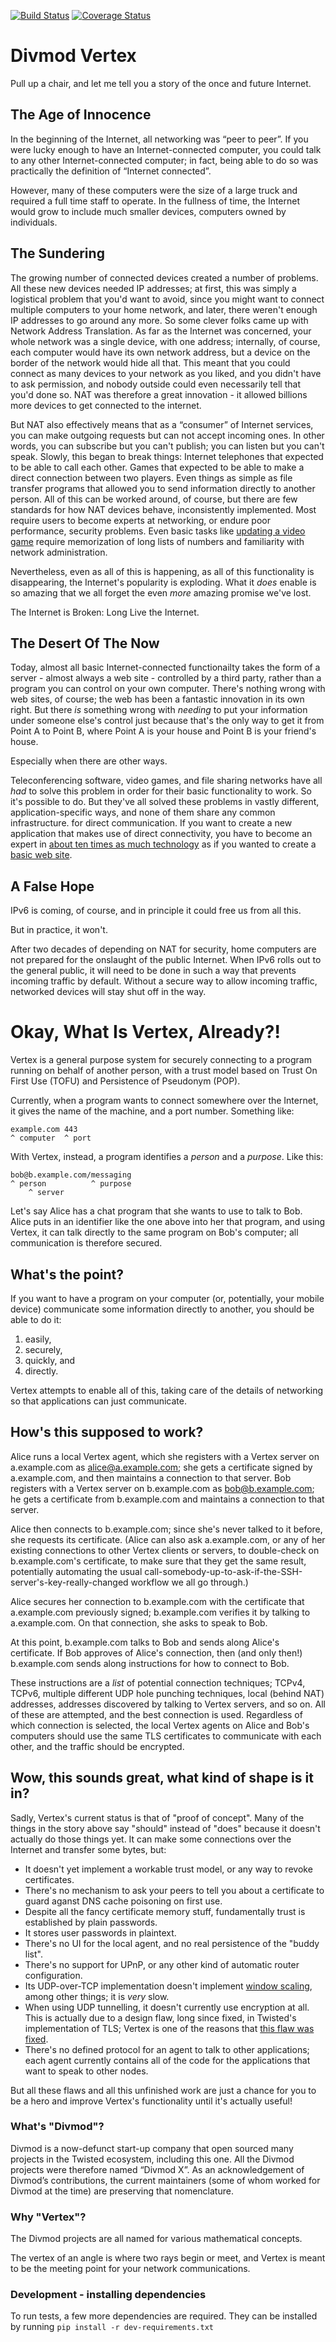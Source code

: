[![Build Status](https://travis-ci.org/twisted/vertex.png?branch=master)](https://travis-ci.org/twisted/vertex)
[![Coverage Status](https://coveralls.io/repos/twisted/vertex/badge.png?branch=master)](https://coveralls.io/r/twisted/vertex)

# Divmod Vertex #

Pull up a chair, and let me tell you a story of the once and future Internet.

## The Age of Innocence ##

In the beginning of the Internet, all networking was “peer to peer”.
If you were lucky enough to have an Internet-connected computer, you could talk to any other Internet-connected computer; in fact, being able to do so  was practically the definition of “Internet connected”.

However, many of these computers were the size of a large truck and required a full time staff to operate.
In the fullness of time, the Internet would grow to include much smaller devices, computers owned by individuals.

## The Sundering ##

The growing number of connected devices created a number of problems.
All these new devices needed IP addresses; at first, this was simply a logistical problem that you'd want to avoid, since you might want to connect multiple computers to your home network, and later, there weren't enough IP addresses to go around any more.
So some clever folks came up with Network Address Translation.
As far as the Internet was concerned, your whole network was a single device, with one address; internally, of course, each computer would have its own network address, but a device on the border of the network would hide all that.
This meant that you could connect as many devices to your network as you liked, and you didn't have to ask permission, and nobody outside could even necessarily tell that you'd done so.
NAT was therefore a great innovation - it allowed billions more devices to get connected to the internet.

But NAT also effectively means that as a “consumer” of Internet services, you can make outgoing requests but can not accept incoming ones.
In other words, you can subscribe but you can't publish; you can listen but you can't speak.
Slowly, this began to break things:
Internet telephones that expected to be able to call each other.
Games that expected to be able to make a direct connection between two players.
Even things as simple as file transfer programs that allowed you to send information directly to another person.
All of this can be worked around, of course, but there are few standards for how NAT devices behave, inconsistently implemented.
Most require users to become experts at networking, or endure poor performance, security problems.
Even basic tasks like [updating a video game](https://us.battle.net/support/en/article/firewall-proxy-router-and-port-configuration) require memorization of long lists of numbers and familiarity with network administration.

Nevertheless, even as all of this is happening, as all of this functionality is disappearing, the Internet's popularity is exploding.
What it *does* enable is so amazing that we all forget the even *more* amazing promise we've lost.

The Internet is Broken: Long Live the Internet.

## The Desert Of The Now ##

Today, almost all basic Internet-connected functionailty takes the form of a server - almost always a web site - controlled by a third party, rather than a program you can control on your own computer.
There's nothing wrong with web sites, of course; the web has been a fantastic innovation in its own right.
But there *is* something wrong with *needing* to put your information under someone else's control just because that's the only way to get it from Point A to Point B, where Point A is your house and Point B is your friend's house.

Especially when there are other ways.

Teleconferencing software, video games, and file sharing networks have all *had* to solve this problem in order for their basic functionality to work.
So it's possible to do.
But they've all solved these problems in vastly different, application-specific ways, and none of them share any common infrastructure. for direct communication.
If you want to create a new application that makes use of direct connectivity, you have to become an expert in [about ten times as much technology](https://tools.ietf.org/html/rfc5389) as if you wanted to create a [basic web site](https://www.djangoproject.com/).

## A False Hope ##

IPv6 is coming, of course, and in principle it could free us from all this.

But in practice, it won't.

After two decades of depending on NAT for security, home computers are not prepared for the onslaught of the public Internet.
When IPv6 rolls out to the general public, it will need to be done in such a way that prevents incoming traffic by default.
Without a secure way to allow incoming traffic, networked devices will stay shut off in the way.

# Okay, What Is Vertex, Already?! #

Vertex is a general purpose system for securely connecting to a program running on behalf of another person, with a trust model based on Trust On First Use (TOFU) and Persistence of Pseudonym (POP).

Currently, when a program wants to connect somewhere over the Internet, it gives the name of the machine, and a port number.
Something like:

    example.com 443
    ^ computer  ^ port

With Vertex, instead, a program identifies a *person* and a *purpose*.
Like this:

    bob@b.example.com/messaging
    ^ person          ^ purpose
        ^ server

Let's say Alice has a chat program that she wants to use to talk to Bob.
Alice puts in an identifier like the one above into her that program, and using Vertex, it can talk directly to the same program on Bob's computer; all communication is therefore secured.

## What's the point? ##

If you want to have a program on your computer (or, potentially, your mobile device) communicate some information directly to another, you should be able to do it:

1. easily,
2. securely,
3. quickly, and
4. directly.

Vertex attempts to enable all of this, taking care of the details of networking so that applications can just communicate.

## How's this supposed to work? ##

Alice runs a local Vertex agent, which she registers with a Vertex server on a.example.com as alice@a.example.com; she gets a certificate signed by a.example.com, and then maintains a connection to that server.
Bob registers with a Vertex server on b.example.com as bob@b.example.com; he gets a certificate from b.example.com and maintains a connection to that server.

Alice then connects to b.example.com; since she's never talked to it before, she requests its certificate.
(Alice can also ask a.example.com, or any of her existing connections to other Vertex clients or servers, to double-check on b.example.com's certificate, to make sure that they get the same result, potentially automating the usual call-somebody-up-to-ask-if-the-SSH-server's-key-really-changed workflow we all go through.)

Alice secures her connection to b.example.com with the certificate that a.example.com previously signed; b.example.com verifies it by talking to a.example.com.
On that connection, she asks to speak to Bob.

At this point, b.example.com talks to Bob and sends along Alice's certificate.
If Bob approves of Alice's connection, then (and only then!) b.example.com sends along instructions for how to connect to Bob.

These instructions are a *list* of potential connection techniques; TCPv4, TCPv6, multiple different UDP hole punching techniques, local (behind NAT) addresses, addresses discovered by talking to Vertex servers, and so on.
All of these are attempted, and the best connection is used.
Regardless of which connection is selected, the local Vertex agents on Alice and Bob's computers should use the same TLS certificates to communicate with each other, and the traffic should be encrypted.

## Wow, this sounds great, what kind of shape is it in? ##

Sadly, Vertex's current status is that of "proof of concept".
Many of the things in the story above say "should" instead of "does" because it doesn't actually do those things yet.
It can make some connections over the Internet and transfer some bytes, but:

- It doesn't yet implement a workable trust model, or any way to revoke certificates.
- There's no mechanism to ask your peers to tell you about a certificate to guard aganst DNS cache poisoning on first use.
- Despite all the fancy certificate memory stuff, fundamentally trust is established by plain passwords.
- It stores user passwords in plaintext.
- There's no UI for the local agent, and no real persistence of the "buddy list".
- There's no support for UPnP, or any other kind of automatic router configuration.
- Its UDP-over-TCP implementation doesn't implement [window scaling](https://en.wikipedia.org/wiki/TCP_window_scale_option), among other things; it is *very* slow.
- When using UDP tunnelling, it doesn't currently use encryption at all.  This is actually due to a design flaw, long since fixed, in Twisted's implementation of TLS; Vertex is one of the reasons that [this flaw was fixed](https://twistedmatrix.com/trac/ticket/593).
- There's no defined protocol for an agent to talk to other applications; each agent currently contains all of the code for the applications that want to speak to other nodes.

But all these flaws and all this unfinished work are just a chance for you to be a hero and improve Vertex's functionality until it's actually useful!

### What's "Divmod"? ###

Divmod is a now-defunct start-up company that open sourced many projects in the Twisted ecosystem, including this one.
All the Divmod projects were therefore named “Divmod X”.
As an acknowledgement of Divmod’s contributions, the current maintainers (some of whom worked for Divmod at the time) are preserving that nomenclature.

### Why "Vertex"? ###

The Divmod projects are all named for various mathematical concepts.

The vertex of an angle is where two rays begin or meet, and Vertex is meant to be the meeting point for your network communications.

### Development - installing dependencies ###

To run tests, a few more dependencies are required. 
They can be installed by running `pip install -r dev-requirements.txt`

